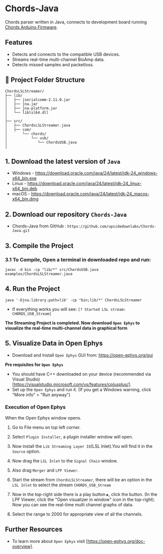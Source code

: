 # Chords-Java
Chords parser written in Java, connects to development board running [Chords Arduino Firmware](https://github.com/upsidedownlabs/Chords-Arduino-Firmware).

## Features
   
- Detects and connects to the compatible USB devices.
- Streams real-time multi-channel BioAmp data.
- Detects missed samples and packetloss.

## 📁 Project Folder Structure

```plaintext
ChordsLSLStreamer/
├── lib/
│   ├── jserialcomm-2.11.0.jar
│   ├── jna.jar
│   ├── jna-platform.jar
│   └── liblsl64.dll
│
├── src/
│   ├── ChordsLSLStreamer.java
│   ├── com/
│       └── chords/
│           └── usb/
│              └── ChordsUSB.java
│   
```

## 1. Download the latest version of `Java`

- Windows - https://download.oracle.com/java/24/latest/jdk-24_windows-x64_bin.exe
- Linux - https://download.oracle.com/java/24/latest/jdk-24_linux-x64_bin.deb
- macOS - https://download.oracle.com/java/24/latest/jdk-24_macos-x64_bin.dmg

## 2. Download our repository `Chords-Java` 

- Chords-Java from GitHub : `https://github.com/upsidedownlabs/Chords-Java.git`

## 3. Compile the Project

### 3.1 To Compile, Open a terminal in downloaded repo and run:

`javac -d bin -cp "lib/*" src/ChordsUSB.java examples/ChordsLSLStreamer.java`

## 4. Run the Project

`java '-Djna.library.path=lib' -cp "bin;lib/*" ChordsLSLStreamer`

- If everything works you will see: `[? Started LSL stream: CHORDS_USB_Stream]`

**The Streaming Project is completed. Now download `Open Ephys` to visualize the real-time multi-channel data in graphical form**

## 5. Visualize Data in Open Ephys
 
- Download and Install `Open Ephys` GUI from: https://open-ephys.org/gui

**Pre requisites for `Open Ephys`**

- You should have C++ downloaded on your device (recommended via Visual Studio) [https://visualstudio.microsoft.com/vs/features/cplusplus/].
- Set up the `Open Ephys` and run it. (If you get a Windows warning, click "More info" > "Run anyway")

### Execution of Open Ephys

When the Open Ephys window opens.

1. Go to File menu on top left corner.

2. Select `Plugin Installer`, a plugin installer window will open.

3. Now install the `Lib Streaming Layer IO`(LSL Inlet).You will find it in the `Source` option.

4. Now drag the `LSL Inlet` to the `Signal Chain` window.

5. Also drag `Merger` and `LPF Viewer`.

6. Start the stream from `ChordsLSLStreamer`, there will be an option in the `LSL Inlet` to select the stream `CHORDS_USB_Stream`

7. Now in the top-right side there is a play button `▶️`, click the button.
(In the LPF Viewer, click the "Open visualizer in window" icon in the top-right).
Now you can see the real-time multi channel graphs of data.

8. Select the range to 2000 for appropriate view of all the channels.

## Further Resources

- To learn more about `Open Ephys` visit [https://open-ephys.org/doc-overview].
